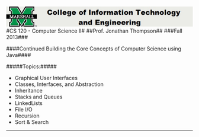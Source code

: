 ![alt text](../Other/Logo.png "Logo")
#CS 120 - Computer Science II#
##Prof. Jonathan Thompson##
###Fall 2013###

####Continued Building the Core Concepts of Computer Science using Java####

#####Topics:#####
* Graphical User Interfaces
* Classes, Interfaces, and Abstraction
* Inheritance 
* Stacks and Queues
* LinkedLists
* File I/O
* Recursion
* Sort & Search

- - - -
